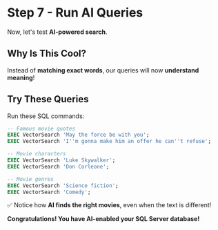 # Step 7 - Run AI Queries

Now, let's test **AI-powered search**.

## Why Is This Cool?

Instead of **matching exact words**, our queries will now **understand meaning**!

## Try These Queries

Run these SQL commands:

```sql
-- Famous movie quotes
EXEC VectorSearch 'May the force be with you';
EXEC VectorSearch 'I''m gonna make him an offer he can''t refuse';

-- Movie characters
EXEC VectorSearch 'Luke Skywalker';
EXEC VectorSearch 'Don Corleone';

-- Movie genres
EXEC VectorSearch 'Science fiction';
EXEC VectorSearch 'Comedy';
```

✅ Notice how **AI finds the right movies**, even when the text is different!

**Congratulations! You have AI-enabled your SQL Server database!**
